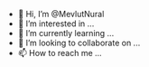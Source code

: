 - 👋 Hi, I’m @MevlutNural
- 👀 I’m interested in ...
- 🌱 I’m currently learning ...
- 💞️ I’m looking to collaborate on ...
- 📫 How to reach me ...

<!---
MevlutNural/MevlutNural is a ✨ special ✨ repository because its `README.md` (this file) appears on your GitHub profile.
You can click the Preview link to take a look at your changes.
--->
